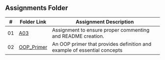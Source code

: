 ##  Assignments Folder

|   #   | Folder Link | Assignment Description |
| :---: | ----------- | ---------------------- |
|   01  |     [A03](https://github.com/theblade557/2143-OOP-Franklin/tree/main/Assignments/A03)     |Assignment to ensure proper commenting and README creation.|
|   02  |     [OOP_Primer](https://github.com/theblade557/2143-OOP-Franklin/tree/main/Assignments/OOP_Primer) | An OOP primer that provides definition and example of essential concepts |


